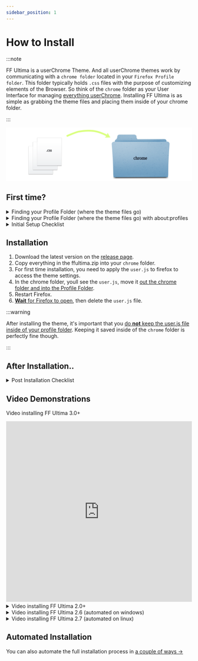 ```yaml
---
sidebar_position: 1
---
```

 
 # How to Install

:::note

FF Ultima is a userChrome Theme. And all userChrome themes work by communicating with a `chrome folder` located in your `Firefox Profile folder`. This folder typically holds `.css` files with the purpose of customizing elements of the Browser. So think of the `chrome` folder as your User Interface for managing <ins>everything userChrome</ins>. Installing FF Ultima is as simple as grabbing the theme files and placing them inside of your chrome folder.

:::

![test](/img/installation/install.png)

## First time?

<details>
 <summary>Finding your Profile Folder (where the theme files go)</summary>

1. Go to the about:support page/url.
2. <kbd>Open directory</kbd>
3. This takes you to your profile folder, typically named "default.release"

<img src="https://github.com/user-attachments/assets/e520eb35-f09c-4925-92f6-44be4ec18d51" width="850" />
</details>


<details>
<summary>Finding your Profile Folder (where the theme files go) with about:profiles</summary>

1. Go to the about:profiles page/url.
2. If you have multiple firefox profiles, make sure you are working with the right one.
3. <kbd>Open directory</kbd>
4. This takes you to your profile folder, typically named "default.release"
 
<img src="https://github.com/user-attachments/assets/8e58c276-1015-436d-8414-6d4db3a4be4b" width="850" />
</details>

<details>
<summary>Initial Setup Checklist</summary>
- [x] If your Profile Folder does not have a `chrome` folder, create one.
- [x] If your Profile Folder already has a `chrome` folder, empty it.
- [x] The theme will automatically enable userChrome stylesheets via user.js.
- [x] Please have Firefox's System-Theme enabled. You can change this later.

<img src="https://github.com/user-attachments/assets/c65972cf-88bf-41da-87d1-5d5a780230ba" width="650" />
</details>

## Installation

1. Download the latest version on the [release page](https://github.com/soulhotel/FF-CSS-ULTIMA/releases/latest).
2. Copy everything in the ffultima.zip into your `chrome` folder.
3. For first time installation, you need to apply the `user.js` to firefox to access the theme settings.
4. In the chrome folder, youll see the `user.js`, move it <ins>out the chrome folder and into the Profile Folder</ins>.
5. Restart Firefox.
6. <ins>**Wait** for Firefox to open</ins>, then delete the `user.js` file.

:::warning

After installing the theme, it's important that you <ins>do **not** keep the user.js file inside of your profile folder</ins>. Keeping it saved inside of the `chrome` folder is perfectly fine though.

:::

## After Installation..

<details>
<summary>Post Installation Checklist</summary>

Go to `about:config` and search for `ultima` to see all of your settings. You should also see:

![image](https://github.com/user-attachments/assets/7c3c1fb9-8080-4823-9994-23e6af91498e)

Browse the Wiki to learn more about what can be done:
- [Frequently asked questions](/docs/getting-started#faq)
- [All theme settings](/docs/category/settings) (previews & explanations)
- [How to update, uninstall, update](/docs/category/how-to)
- [Sidebery configuration](/docs/settings/sidebery) (optional)
- Videos, documentation, and more..
</details>

## Video Demonstrations

Video installing FF Ultima 3.0+

<iframe width="100%" height="490" src="https://www.youtube.com/embed/q48sZQ3nxe8?si=E6erW9WghTXROsAv" title="YouTube video player" frameborder="0" allow="accelerometer; autoplay; clipboard-write; encrypted-media; gyroscope; picture-in-picture; web-share; fullscreen" referrerpolicy="strict-origin-when-cross-origin" allowfullscreen></iframe>


<details>
<summary>Video installing FF Ultima 2.0+</summary>

<iframe width="100%" height="490" src="https://www.youtube.com/embed/FDYYm-Tt39I?si=-x9Qk7SpFP5L7E-k" title="YouTube video player" frameborder="0" allow="accelerometer; autoplay; clipboard-write; encrypted-media; gyroscope; picture-in-picture; web-share; fullscreen" referrerpolicy="strict-origin-when-cross-origin" allowfullscreen></iframe>
</details>

<details>
<summary>Video installing FF Ultima 2.6 (automated on windows)</summary>

<iframe width="100%" height="490" src="https://www.youtube.com/embed/yc3xRjVgR8A?si=i9f2GeJpw482P_Y8" title="YouTube video player" frameborder="0" allow="accelerometer; autoplay; clipboard-write; encrypted-media; gyroscope; picture-in-picture; web-share; fullscreen" referrerpolicy="strict-origin-when-cross-origin" allowfullscreen></iframe>
</details>

<details>
<summary>Video installing FF Ultima 2.7 (automated on linux)</summary>

<iframe width="100%" height="490" src="https://www.youtube.com/embed/Cb350ZcjUu0?si=e47U7IxmFFFokZC2" title="YouTube video player" frameborder="0" allow="accelerometer; autoplay; clipboard-write; encrypted-media; gyroscope; picture-in-picture; web-share; fullscreen" referrerpolicy="strict-origin-when-cross-origin" allowfullscreen></iframe>
</details>

## Automated Installation

You can also automate the full installation process in [a couple of ways ->](./how-to-automate-installation)
